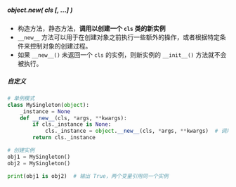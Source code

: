 ##### **object.__new__( cls [, ...] )**
- 构造方法，静态方法，**调用以创建一个 `cls` 类的新实例**
- `__new__` 方法可以用于在创建对象之前执行一些额外的操作，或者根据特定条件来控制对象的创建过程。
- 如果 `__new__()` 未返回一个 `cls` 的实例，则新实例的 `__init__()` 方法就不会被执行。
##### 自定义
```python
# 单例模式
class MySingleton(object):
    _instance = None
    def __new__(cls, *args, **kwargs):
        if cls._instance is None:
            cls._instance = object.__new__(cls, *args, **kwargs)  # 调用object方法__new__创建实例，并用类属性储存
        return cls._instance

# 创建实例
obj1 = MySingleton()
obj2 = MySingleton()

print(obj1 is obj2)  # 输出 True，两个变量引用同一个实例

```
